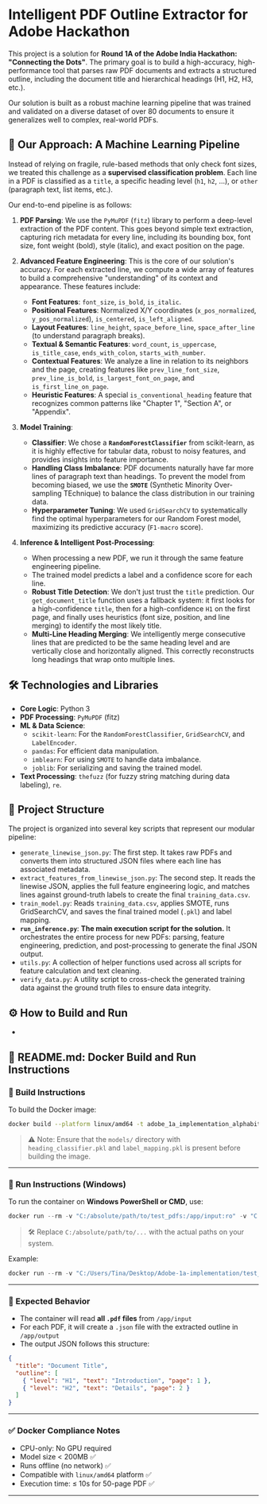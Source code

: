 # Intelligent PDF Outline Extractor for Adobe Hackathon

This project is a solution for **Round 1A of the Adobe India Hackathon: "Connecting the Dots"**. The primary goal is to build a high-accuracy, high-performance tool that parses raw PDF documents and extracts a structured outline, including the document title and hierarchical headings (H1, H2, H3, etc.).

Our solution is built as a robust machine learning pipeline that was trained and validated on a diverse dataset of over 80 documents to ensure it generalizes well to complex, real-world PDFs.

## 🚀 Our Approach: A Machine Learning Pipeline

Instead of relying on fragile, rule-based methods that only check font sizes, we treated this challenge as a **supervised classification problem**. Each line in a PDF is classified as a `title`, a specific heading level (`h1`, `h2`, ...), or `other` (paragraph text, list items, etc.).

Our end-to-end pipeline is as follows:

1.  **PDF Parsing**: We use the `PyMuPDF` (`fitz`) library to perform a deep-level extraction of the PDF content. This goes beyond simple text extraction, capturing rich metadata for every line, including its bounding box, font size, font weight (bold), style (italic), and exact position on the page.

2.  **Advanced Feature Engineering**: This is the core of our solution's accuracy. For each extracted line, we compute a wide array of features to build a comprehensive "understanding" of its context and appearance. These features include:

      * **Font Features**: `font_size`, `is_bold`, `is_italic`.
      * **Positional Features**: Normalized X/Y coordinates (`x_pos_normalized`, `y_pos_normalized`), `is_centered`, `is_left_aligned`.
      * **Layout Features**: `line_height`, `space_before_line`, `space_after_line` (to understand paragraph breaks).
      * **Textual & Semantic Features**: `word_count`, `is_uppercase`, `is_title_case`, `ends_with_colon`, `starts_with_number`.
      * **Contextual Features**: We analyze a line in relation to its neighbors and the page, creating features like `prev_line_font_size`, `prev_line_is_bold`, `is_largest_font_on_page`, and `is_first_line_on_page`.
      * **Heuristic Features**: A special `is_conventional_heading` feature that recognizes common patterns like "Chapter 1", "Section A", or "Appendix".

3.  **Model Training**:

      * **Classifier**: We chose a **`RandomForestClassifier`** from scikit-learn, as it is highly effective for tabular data, robust to noisy features, and provides insights into feature importance.
      * **Handling Class Imbalance**: PDF documents naturally have far more lines of paragraph text than headings. To prevent the model from becoming biased, we use the **`SMOTE`** (Synthetic Minority Over-sampling TEchnique) to balance the class distribution in our training data.
      * **Hyperparameter Tuning**: We used `GridSearchCV` to systematically find the optimal hyperparameters for our Random Forest model, maximizing its predictive accuracy (`F1-macro` score).

4.  **Inference & Intelligent Post-Processing**:

      * When processing a new PDF, we run it through the same feature engineering pipeline.
      * The trained model predicts a label and a confidence score for each line.
      * **Robust Title Detection**: We don't just trust the `title` prediction. Our `get_document_title` function uses a fallback system: it first looks for a high-confidence `title`, then for a high-confidence `H1` on the first page, and finally uses heuristics (font size, position, and line merging) to identify the most likely title.
      * **Multi-Line Heading Merging**: We intelligently merge consecutive lines that are predicted to be the same heading level and are vertically close and horizontally aligned. This correctly reconstructs long headings that wrap onto multiple lines.

## 🛠️ Technologies and Libraries

  * **Core Logic**: Python 3
  * **PDF Processing**: `PyMuPDF` (fitz)
  * **ML & Data Science**:
      * `scikit-learn`: For the `RandomForestClassifier`, `GridSearchCV`, and `LabelEncoder`.
      * `pandas`: For efficient data manipulation.
      * `imblearn`: For using `SMOTE` to handle data imbalance.
      * `joblib`: For serializing and saving the trained model.
  * **Text Processing**: `thefuzz` (for fuzzy string matching during data labeling), `re`.

## 📁 Project Structure

The project is organized into several key scripts that represent our modular pipeline:

  * `generate_linewise_json.py`: The first step. It takes raw PDFs and converts them into structured JSON files where each line has associated metadata.
  * `extract_features_from_linewise_json.py`: The second step. It reads the linewise JSON, applies the full feature engineering logic, and matches lines against ground-truth labels to create the final `training_data.csv`.
  * `train_model.py`: Reads `training_data.csv`, applies SMOTE, runs GridSearchCV, and saves the final trained model (`.pkl`) and label mapping.
  * **`run_inference.py`**: **The main execution script for the solution.** It orchestrates the entire process for new PDFs: parsing, feature engineering, prediction, and post-processing to generate the final JSON output.
  * `utils.py`: A collection of helper functions used across all scripts for feature calculation and text cleaning.
  * `verify_data.py`: A utility script to cross-check the generated training data against the ground truth files to ensure data integrity.

## ⚙️ How to Build and Run

-

## 📝 **README.md: Docker Build and Run Instructions**

### 🔧 Build Instructions

To build the Docker image:

```bash
docker build --platform linux/amd64 -t adobe_1a_implementation_alphabits .
```

> ⚠️ Note: Ensure that the `models/` directory with `heading_classifier.pkl` and `label_mapping.pkl` is present before building the image.

---

### 🚀 Run Instructions (Windows)

To run the container on **Windows PowerShell or CMD**, use:

```powershell
docker run --rm -v "C:/absolute/path/to/test_pdfs:/app/input:ro" -v "C:/absolute/path/to/output_of_test_pdfs:/app/output" --network none adobe_1a_implementation_alphabits
```

> 🛠 Replace `C:/absolute/path/to/...` with the actual paths on your system.

Example:

```powershell
docker run --rm -v "C:/Users/Tina/Desktop/Adobe-1a-implementation/test_pdfs:/app/input:ro" -v "C:/Users/Tina/Desktop/Adobe-1a-implementation/output_of_test_pdfs:/app/output" --network none adobe_1a_implementation_alphabits
```

---

### 📂 Expected Behavior

* The container will read **all `.pdf` files** from `/app/input`
* For each PDF, it will create a `.json` file with the extracted outline in `/app/output`
* The output JSON follows this structure:

```json
{
  "title": "Document Title",
  "outline": [
    { "level": "H1", "text": "Introduction", "page": 1 },
    { "level": "H2", "text": "Details", "page": 2 }
  ]
}
```

---

### ✅ Docker Compliance Notes

* CPU-only: No GPU required
* Model size < 200MB ✅
* Runs offline (no network) ✅
* Compatible with `linux/amd64` platform ✅
* Execution time: ≤ 10s for 50-page PDF ✅

---

